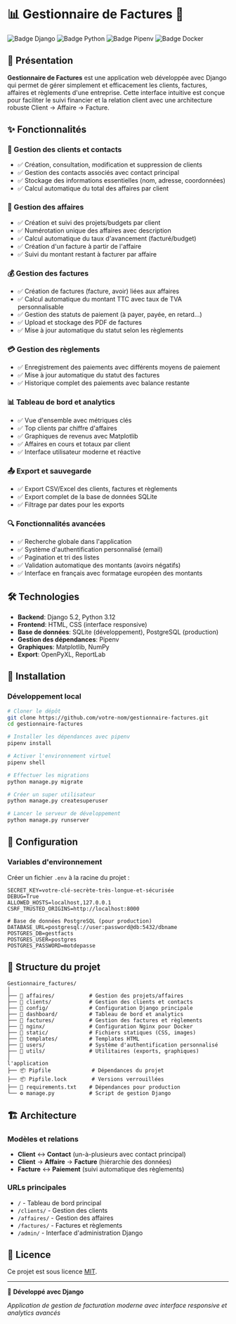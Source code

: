 # 📊 Gestionnaire de Factures 💼

![Badge Django](https://img.shields.io/badge/Django-5.2-green?style=for-the-badge&logo=django&logoColor=white)
![Badge Python](https://img.shields.io/badge/Python-3.12-blue?style=for-the-badge&logo=python&logoColor=white)
![Badge Pipenv](https://img.shields.io/badge/Pipenv-Gestion_Dépendances-orange?style=for-the-badge&logo=python&logoColor=white)
![Badge Docker](https://img.shields.io/badge/Docker-Déploiement-blue?style=for-the-badge&logo=docker&logoColor=white)

## 🌟 Présentation

**Gestionnaire de Factures** est une application web développée avec Django qui permet de gérer simplement et efficacement les clients, factures, affaires et règlements d'une entreprise. Cette interface intuitive est conçue pour faciliter le suivi financier et la relation client avec une architecture robuste Client → Affaire → Facture.

## ✨ Fonctionnalités

### 👥 Gestion des clients et contacts
- ✅ Création, consultation, modification et suppression de clients
- ✅ Gestion des contacts associés avec contact principal
- ✅ Stockage des informations essentielles (nom, adresse, coordonnées)
- ✅ Calcul automatique du total des affaires par client

### 📁 Gestion des affaires
- ✅ Création et suivi
 des projets/budgets par client
- ✅ Numérotation unique des affaires avec description
- ✅ Calcul automatique du taux d'avancement (facturé/budget)
- ✅ Création d'un facture à partir de l'affaire
- ✅ Suivi du montant restant à facturer par affaire

### 💰 Gestion des factures
- ✅ Création de factures (facture, avoir) liées aux affaires
- ✅ Calcul automatique du montant TTC avec taux de TVA personnalisable
- ✅ Gestion des statuts de paiement (à payer, payée, en retard...)
- ✅ Upload et stockage des PDF de factures
- ✅ Mise à jour automatique du statut selon les règlements

### 💳 Gestion des règlements
- ✅ Enregistrement des paiements avec différents moyens de paiement
- ✅ Mise à jour automatique du statut des factures
- ✅ Historique complet des paiements avec balance restante

### 📊 Tableau de bord et analytics
- ✅ Vue d'ensemble avec métriques clés
- ✅ Top clients par chiffre d'affaires
- ✅ Graphiques de revenus avec Matplotlib
- ✅ Affaires en cours et totaux par client
- ✅ Interface utilisateur moderne et réactive

### 📤 Export et sauvegarde
- ✅ Export CSV/Excel des clients, factures et règlements
- ✅ Export complet de la base de données SQLite
- ✅ Filtrage par dates pour les exports

### 🔍 Fonctionnalités avancées
- ✅ Recherche globale dans l'application
- ✅ Système d'authentification personnalisé (email)
- ✅ Pagination et tri des listes
- ✅ Validation automatique des montants (avoirs négatifs)
- ✅ Interface en français avec formatage européen des montants

## 🛠️ Technologies

- **Backend**: Django 5.2, Python 3.12
- **Frontend**: HTML, CSS (interface responsive)
- **Base de données**: SQLite (développement), PostgreSQL (production)
- **Gestion des dépendances**: Pipenv
- **Graphiques**: Matplotlib, NumPy
- **Export**: OpenPyXL, ReportLab


## 🚀 Installation

### Développement local

```bash
# Cloner le dépôt
git clone https://github.com/votre-nom/gestionnaire-factures.git
cd gestionnaire-factures

# Installer les dépendances avec pipenv
pipenv install

# Activer l'environnement virtuel
pipenv shell

# Effectuer les migrations
python manage.py migrate

# Créer un super utilisateur
python manage.py createsuperuser

# Lancer le serveur de développement
python manage.py runserver
```


## 🔧 Configuration

### Variables d'environnement
Créer un fichier `.env` à la racine du projet :

```env
SECRET_KEY=votre-clé-secrète-très-longue-et-sécurisée
DEBUG=True
ALLOWED_HOSTS=localhost,127.0.0.1
CSRF_TRUSTED_ORIGINS=http://localhost:8000

# Base de données PostgreSQL (pour production)
DATABASE_URL=postgresql://user:password@db:5432/dbname
POSTGRES_DB=gestfacts
POSTGRES_USER=postgres
POSTGRES_PASSWORD=motdepasse
```

## 📝 Structure du projet

```
Gestionnaire_factures/
│
├── 📁 affaires/           # Gestion des projets/affaires
├── 📁 clients/            # Gestion des clients et contacts
├── 📁 config/             # Configuration Django principale
├── 📁 dashboard/          # Tableau de bord et analytics
├── 📁 factures/           # Gestion des factures et règlements
├── 📁 nginx/              # Configuration Nginx pour Docker
├── 📁 static/             # Fichiers statiques (CSS, images)
├── 📁 templates/          # Templates HTML
├── 📁 users/              # Système d'authentification personnalisé
├── 📁 utils/              # Utilitaires (exports, graphiques)
│
l'application
├── 📦 Pipfile             # Dépendances du projet
├── 📦 Pipfile.lock        # Versions verrouillées
├── 📄 requirements.txt    # Dépendances pour production
└── ⚙️ manage.py           # Script de gestion Django
```

## 🏗️ Architecture

### Modèles et relations
- **Client** ↔ **Contact** (un-à-plusieurs avec contact principal)
- **Client** → **Affaire** → **Facture** (hiérarchie des données)
- **Facture** ↔ **Paiement** (suivi automatique des règlements)

### URLs principales
- `/` - Tableau de bord principal
- `/clients/` - Gestion des clients
- `/affaires/` - Gestion des affaires
- `/factures/` - Factures et règlements
- `/admin/` - Interface d'administration Django

## 📄 Licence

Ce projet est sous licence [MIT](LICENSE).

---

🚀 **Développé avec Django** 

*Application de gestion de facturation moderne avec interface responsive et analytics avancés*